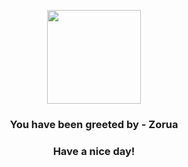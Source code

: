 <p align="center">
            <img src="https://raw.githubusercontent.com/PokeAPI/sprites/master/sprites/pokemon/570.png" width="150" height="150">
          </p>
          <h3 align="center">You have been greeted by - <b>Zorua</b></h3>
          <h3 align="center">Have a nice day!</h3>
        